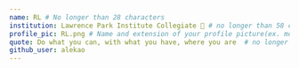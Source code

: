 ```yaml
---
name: RL # No longer than 28 characters
institution: Lawrence Park Institute Collegiate 🚩 # no longer than 58 characters
profile_pic: RL.png # Name and extension of your profile picture(ex. mona.png) The picture must be squared and 544px on width and height.
quote: Do what you can, with what you have, where you are  # no longer than 100 characters, avoid using quotes(") to guarantee the format remains the same.
github_user: alekao
---
```

